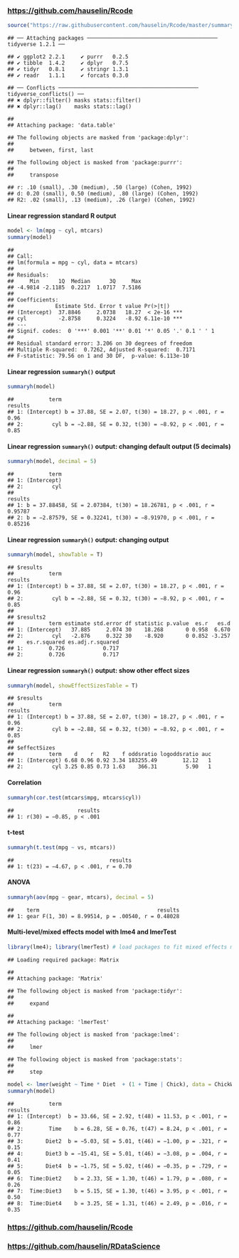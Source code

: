 
### <https://github.com/hauselin/Rcode>

``` r
source("https://raw.githubusercontent.com/hauselin/Rcode/master/summaryh.R")
```

    ## ── Attaching packages ───────────────────────────────────────── tidyverse 1.2.1 ──

    ## ✔ ggplot2 2.2.1     ✔ purrr   0.2.5
    ## ✔ tibble  1.4.2     ✔ dplyr   0.7.5
    ## ✔ tidyr   0.8.1     ✔ stringr 1.3.1
    ## ✔ readr   1.1.1     ✔ forcats 0.3.0

    ## ── Conflicts ──────────────────────────────────────────── tidyverse_conflicts() ──
    ## ✖ dplyr::filter() masks stats::filter()
    ## ✖ dplyr::lag()    masks stats::lag()

    ## 
    ## Attaching package: 'data.table'

    ## The following objects are masked from 'package:dplyr':
    ## 
    ##     between, first, last

    ## The following object is masked from 'package:purrr':
    ## 
    ##     transpose

    ## r: .10 (small), .30 (medium), .50 (large) (Cohen, 1992)
    ## d: 0.20 (small), 0.50 (medium), .80 (large) (Cohen, 1992)
    ## R2: .02 (small), .13 (medium), .26 (large) (Cohen, 1992)

#### Linear regression standard R output

``` r
model <- lm(mpg ~ cyl, mtcars)
summary(model)
```

    ## 
    ## Call:
    ## lm(formula = mpg ~ cyl, data = mtcars)
    ## 
    ## Residuals:
    ##     Min      1Q  Median      3Q     Max 
    ## -4.9814 -2.1185  0.2217  1.0717  7.5186 
    ## 
    ## Coefficients:
    ##             Estimate Std. Error t value Pr(>|t|)    
    ## (Intercept)  37.8846     2.0738   18.27  < 2e-16 ***
    ## cyl          -2.8758     0.3224   -8.92 6.11e-10 ***
    ## ---
    ## Signif. codes:  0 '***' 0.001 '**' 0.01 '*' 0.05 '.' 0.1 ' ' 1
    ## 
    ## Residual standard error: 3.206 on 30 degrees of freedom
    ## Multiple R-squared:  0.7262, Adjusted R-squared:  0.7171 
    ## F-statistic: 79.56 on 1 and 30 DF,  p-value: 6.113e-10

#### Linear regression `summaryh()` output

``` r
summaryh(model)
```

    ##           term                                                 results
    ## 1: (Intercept) b = 37.88, SE = 2.07, t(30) = 18.27, p < .001, r = 0.96
    ## 2:         cyl b = −2.88, SE = 0.32, t(30) = −8.92, p < .001, r = 0.85

#### Linear regression `summaryh()` output: changing default output (5 decimals)

``` r
summaryh(model, decimal = 5)
```

    ##           term
    ## 1: (Intercept)
    ## 2:         cyl
    ##                                                                results
    ## 1: b = 37.88458, SE = 2.07384, t(30) = 18.26781, p < .001, r = 0.95787
    ## 2: b = −2.87579, SE = 0.32241, t(30) = −8.91970, p < .001, r = 0.85216

#### Linear regression `summaryh()` output: changing output

``` r
summaryh(model, showTable = T)
```

    ## $results
    ##           term                                                 results
    ## 1: (Intercept) b = 37.88, SE = 2.07, t(30) = 18.27, p < .001, r = 0.96
    ## 2:         cyl b = −2.88, SE = 0.32, t(30) = −8.92, p < .001, r = 0.85
    ## 
    ## $results2
    ##           term estimate std.error df statistic p.value  es.r   es.d
    ## 1: (Intercept)   37.885     2.074 30    18.268       0 0.958  6.670
    ## 2:         cyl   -2.876     0.322 30    -8.920       0 0.852 -3.257
    ##    es.r.squared es.adj.r.squared
    ## 1:        0.726            0.717
    ## 2:        0.726            0.717

#### Linear regression `summaryh()` output: show other effect sizes

``` r
summaryh(model, showEffectSizesTable = T)
```

    ## $results
    ##           term                                                 results
    ## 1: (Intercept) b = 37.88, SE = 2.07, t(30) = 18.27, p < .001, r = 0.96
    ## 2:         cyl b = −2.88, SE = 0.32, t(30) = −8.92, p < .001, r = 0.85
    ## 
    ## $effectSizes
    ##           term    d    r   R2    f oddsratio logoddsratio auc
    ## 1: (Intercept) 6.68 0.96 0.92 3.34 183255.49        12.12   1
    ## 2:         cyl 3.25 0.85 0.73 1.63    366.31         5.90   1

#### Correlation

``` r
summaryh(cor.test(mtcars$mpg, mtcars$cyl))
```

    ##                    results
    ## 1: r(30) = −0.85, p < .001

#### t-test

``` r
summaryh(t.test(mpg ~ vs, mtcars))
```

    ##                              results
    ## 1: t(23) = −4.67, p < .001, r = 0.70

#### ANOVA

``` r
summaryh(aov(mpg ~ gear, mtcars), decimal = 5)
```

    ##    term                                     results
    ## 1: gear F(1, 30) = 8.99514, p = .00540, r = 0.48028

#### Multi-level/mixed effects model with lme4 and lmerTest

``` r
library(lme4); library(lmerTest) # load packages to fit mixed effects models
```

    ## Loading required package: Matrix

    ## 
    ## Attaching package: 'Matrix'

    ## The following object is masked from 'package:tidyr':
    ## 
    ##     expand

    ## 
    ## Attaching package: 'lmerTest'

    ## The following object is masked from 'package:lme4':
    ## 
    ##     lmer

    ## The following object is masked from 'package:stats':
    ## 
    ##     step

``` r
model <- lmer(weight ~ Time * Diet  + (1 + Time | Chick), data = ChickWeight)
summaryh(model)
```

    ##           term                                                  results
    ## 1: (Intercept)  b = 33.66, SE = 2.92, t(48) = 11.53, p < .001, r = 0.86
    ## 2:        Time    b = 6.28, SE = 0.76, t(47) = 8.24, p < .001, r = 0.77
    ## 3:       Diet2  b = −5.03, SE = 5.01, t(46) = −1.00, p = .321, r = 0.15
    ## 4:       Diet3 b = −15.41, SE = 5.01, t(46) = −3.08, p = .004, r = 0.41
    ## 5:       Diet4  b = −1.75, SE = 5.02, t(46) = −0.35, p = .729, r = 0.05
    ## 6:  Time:Diet2    b = 2.33, SE = 1.30, t(46) = 1.79, p = .080, r = 0.26
    ## 7:  Time:Diet3    b = 5.15, SE = 1.30, t(46) = 3.95, p < .001, r = 0.50
    ## 8:  Time:Diet4    b = 3.25, SE = 1.31, t(46) = 2.49, p = .016, r = 0.35

### <https://github.com/hauselin/Rcode>

### <https://github.com/hauselin/RDataScience>
